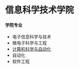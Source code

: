 # 信息科学技术学院

#### 学院专业
- 电子信息科学与技术
- 微电子科学与工程
- [计算机科学与自动化](../majors/computer-science-technology.md)
- 自动化
- 软件工程